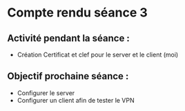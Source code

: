 # Compte rendu séance 3

## Activité pendant la séance :  
- Création Certificat et clef pour le server et le client (moi)

## Objectif prochaine séance :  
- Configurer le server
- Configurer un client afin de tester le VPN